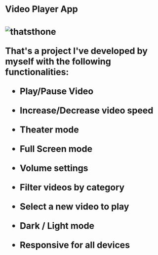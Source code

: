 <h1>Video Player App<h1>

![thatsthone](https://user-images.githubusercontent.com/101361880/209676141-78617250-5798-4a8a-9381-a9f34a5f22b9.gif)

That's a project I've developed by myself with the following functionalities:

- Play/Pause Video
- Increase/Decrease video speed 
- Theater mode
- Full Screen mode
- Volume settings

- Filter videos by category
- Select a new video to play
- Dark / Light mode
- Responsive for all devices

